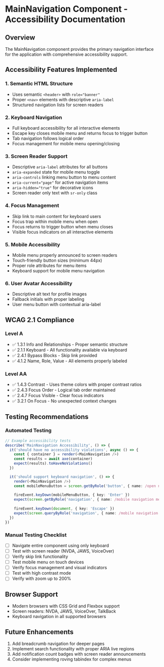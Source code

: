 # MainNavigation Component - Accessibility Documentation

## Overview
The MainNavigation component provides the primary navigation interface for the application with comprehensive accessibility support.

## Accessibility Features Implemented

### 1. **Semantic HTML Structure**
- Uses semantic `<header>` with `role="banner"`
- Proper `<nav>` elements with descriptive `aria-label`
- Structured navigation lists for screen readers

### 2. **Keyboard Navigation**
- Full keyboard accessibility for all interactive elements
- Escape key closes mobile menu and returns focus to trigger button
- Tab navigation follows logical order
- Focus management for mobile menu opening/closing

### 3. **Screen Reader Support**
- Descriptive `aria-label` attributes for all buttons
- `aria-expanded` state for mobile menu toggle
- `aria-controls` linking menu button to menu content
- `aria-current="page"` for active navigation items
- `aria-hidden="true"` for decorative icons
- Screen reader only text with `sr-only` class

### 4. **Focus Management**
- Skip link to main content for keyboard users
- Focus trap within mobile menu when open
- Focus returns to trigger button when menu closes
- Visible focus indicators on all interactive elements

### 5. **Mobile Accessibility**
- Mobile menu properly announced to screen readers
- Touch-friendly button sizes (minimum 44px)
- Proper role attributes for menu items
- Keyboard support for mobile menu navigation

### 6. **User Avatar Accessibility**
- Descriptive alt text for profile images
- Fallback initials with proper labeling
- User menu button with contextual aria-label

## WCAG 2.1 Compliance

### Level A
- ✅ 1.3.1 Info and Relationships - Proper semantic structure
- ✅ 2.1.1 Keyboard - All functionality available via keyboard
- ✅ 2.4.1 Bypass Blocks - Skip link provided
- ✅ 4.1.2 Name, Role, Value - All elements properly labeled

### Level AA
- ✅ 1.4.3 Contrast - Uses theme colors with proper contrast ratios
- ✅ 2.4.3 Focus Order - Logical tab order maintained
- ✅ 2.4.7 Focus Visible - Clear focus indicators
- ✅ 3.2.1 On Focus - No unexpected context changes

## Testing Recommendations

### Automated Testing
```typescript
// Example accessibility tests
describe('MainNavigation Accessibility', () => {
  it('should have no accessibility violations', async () => {
    const { container } = render(<MainNavigation />)
    const results = await axe(container)
    expect(results).toHaveNoViolations()
  })

  it('should support keyboard navigation', () => {
    render(<MainNavigation />)
    const mobileMenuButton = screen.getByRole('button', { name: /open navigation menu/i })
    
    fireEvent.keyDown(mobileMenuButton, { key: 'Enter' })
    expect(screen.getByRole('navigation', { name: /mobile navigation menu/i })).toBeVisible()
    
    fireEvent.keyDown(document, { key: 'Escape' })
    expect(screen.queryByRole('navigation', { name: /mobile navigation menu/i })).not.toBeInTheDocument()
  })
})
```

### Manual Testing Checklist
- [ ] Navigate entire component using only keyboard
- [ ] Test with screen reader (NVDA, JAWS, VoiceOver)
- [ ] Verify skip link functionality
- [ ] Test mobile menu on touch devices
- [ ] Verify focus management and visual indicators
- [ ] Test with high contrast mode
- [ ] Verify with zoom up to 200%

## Browser Support
- Modern browsers with CSS Grid and Flexbox support
- Screen readers: NVDA, JAWS, VoiceOver, TalkBack
- Keyboard navigation in all supported browsers

## Future Enhancements
1. Add breadcrumb navigation for deeper pages
2. Implement search functionality with proper ARIA live regions
3. Add notification count badges with screen reader announcements
4. Consider implementing roving tabindex for complex menus